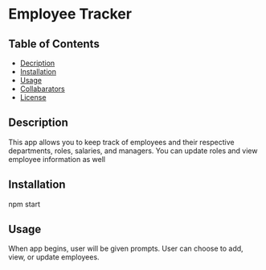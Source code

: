# Employee Tracker


## Table of Contents

* [Decription](#description)
* [Installation](#installation)
* [Usage](#usage)
* [Collabarators](#collabarators)
* [License](#licenses)

## Description
This app allows you to keep track of employees and their respective departments, roles, salaries, and managers.  You can update roles and view employee information as well

## Installation
npm start

## Usage
When app begins, user will be given prompts.  User can choose to add, view, or update employees.